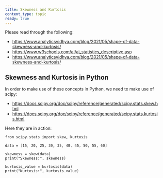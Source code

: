 ```yaml
---
title: Skewness and Kurtosis
content_type: topic
ready: true
---
```


Please read through the following:

- https://www.analyticsvidhya.com/blog/2021/05/shape-of-data-skewness-and-kurtosis/
- https://www.w3schools.com/ai/ai_statistics_descriptive.asp
- https://www.analyticsvidhya.com/blog/2021/05/shape-of-data-skewness-and-kurtosis/

## Skewness and Kurtosis in Python

In order to make use of these concepts in Python, we need to make use of scipy:

- https://docs.scipy.org/doc/scipy/reference/generated/scipy.stats.skew.html
- https://docs.scipy.org/doc/scipy/reference/generated/scipy.stats.kurtosis.html

Here they are in action:

```
from scipy.stats import skew, kurtosis

data = [15, 20, 25, 30, 35, 40, 45, 50, 55, 60]

skewness = skew(data)
print("Skewness:", skewness)

kurtosis_value = kurtosis(data)
print("Kurtosis:", kurtosis_value)
```